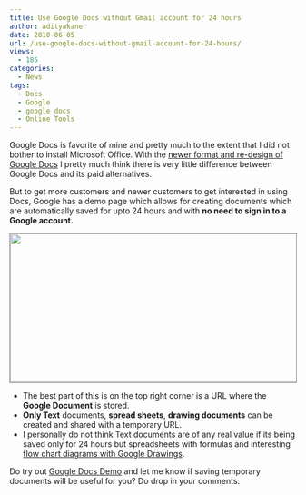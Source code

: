 ```yaml
---
title: Use Google Docs without Gmail account for 24 hours
author: adityakane
date: 2010-06-05
url: /use-google-docs-without-gmail-account-for-24-hours/
views:
  - 185
categories:
  - News
tags:
  - Docs
  - Google
  - google docs
  - Online Tools
---
```

Google Docs is favorite of mine and pretty much to the extent that I did not bother to install Microsoft Office. With the [newer format and re-design of Google Docs][1] I pretty much think there is very little difference between Google Docs and its paid alternatives.

But to get more customers and newer customers to get interested in using Docs, Google has a demo page which allows for creating documents which are automatically saved for upto 24 hours and with **no need to sign in to a Google account.**

<p style="text-align: center;">
  <a rel="attachment wp-att-26195" href="http://devilsworkshop.org/use-google-docs-without-gmail-account-for-24-hours/google_docs_demo/"><img class="aligncenter size-full wp-image-26195" style="border: 1px solid grey;" title="google_docs_demo" src="http://cdn.devilsworkshop.org/files/2010/06/google_docs_demo.png" alt="" width="550" height="262" /></a>
</p>

  * The best part of this is on the top right corner is a URL where the **Google Document** is stored.
  * **Only Text** documents, **spread sheets**, **drawing documents** can be created and shared with a temporary URL.
  * I personally do not think Text documents are of any real value if its being saved only for 24 hours but spreadsheets with formulas and interesting [flow chart diagrams with Google Drawings][2].

Do try out <a href="https://docs.google.com/demo" onclick="_gaq.push(['_trackEvent', 'outbound-article', 'https://docs.google.com/demo', 'Google Docs Demo']);" >Google Docs Demo</a> and let me know if saving temporary documents will be useful for you? Do drop in your comments.

 [1]: http://devilsworkshop.org/get-new-google-docs-editor-and-resize-inline-images/ "newer format and re-design of Google Docs"
 [2]: http://devilsworkshop.org/use-google-drawings-for-brainstorming-sessions/ "flow chart diagrams with Google Drawings"
